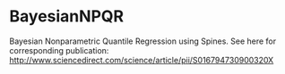 # BayesianNPQR
Bayesian Nonparametric Quantile Regression using Spines.
See here for corresponding publication: http://www.sciencedirect.com/science/article/pii/S016794730900320X

